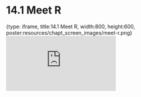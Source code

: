 # 14.1 Meet R
 
{type: iframe, title:14.1 Meet R, width:800, height:600, poster:resources/chapt_screen_images/meet-r.png}
![](http://science.c-moor.org/CURE-MicrobialMysteries/meet-r.html)
 

 
